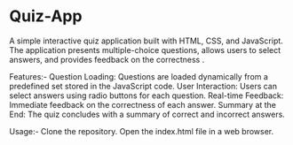# Quiz-App
A simple interactive quiz application built with HTML, CSS, and JavaScript. The application presents multiple-choice questions, allows users to select answers, and provides feedback on the correctness .


Features:-
Question Loading: Questions are loaded dynamically from a predefined set stored in the JavaScript code.
User Interaction: Users can select answers using radio buttons for each question.
Real-time Feedback: Immediate feedback on the correctness of each answer.
Summary at the End: The quiz concludes with a summary of correct and incorrect answers.


Usage:-
Clone the repository.
Open the index.html file in a web browser.
